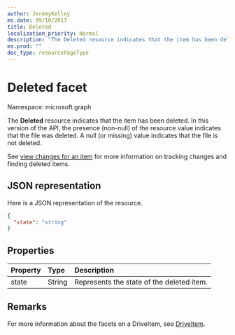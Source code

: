 ```yaml
---
author: JeremyKelley
ms.date: 09/10/2017
title: Deleted
localization_priority: Normal
description: "The Deleted resource indicates that the item has been deleted."
ms.prod: ""
doc_type: resourcePageType
---
```


# Deleted facet

Namespace: microsoft.graph

The **Deleted** resource indicates that the item has been deleted.
In this version of the API, the presence (non-null) of the resource value indicates that the file was deleted.
A null (or missing) value indicates that the file is not deleted.

See [view changes for an item](../api/driveitem-delta.md) for more information on tracking changes and finding deleted items.

## JSON representation

Here is a JSON representation of the resource.

<!-- {
  "blockType": "resource",
  "optionalProperties": [
  "state"
  ],
  "@odata.type": "microsoft.graph.deleted"
}-->
```json
{
  "state": "string"
}
```
## Properties

| Property | Type   | Description                               |
|:---------|:-------|:------------------------------------------|
| state    | String | Represents the state of the deleted item. |

## Remarks 

For more information about the facets on a DriveItem, see [DriveItem](driveitem.md).

<!-- {
  "type": "#page.annotation",
  "description": "The deleted facet providers properties about deleted items",
  "keywords": "deleted,delete,item,facet",
  "section": "documentation",
  "tocPath": "Facets/Deleted"
} -->

